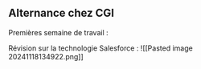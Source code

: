 
## Alternance chez CGI

Premières semaine de travail : 

Révision sur la technologie Salesforce : 
![[Pasted image 20241118134922.png]]

